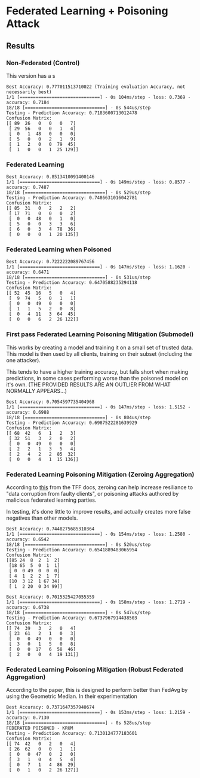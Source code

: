 # Federated Learning + Poisoning Attack

## Results

### Non-Federated (Control)
This version has a s
```
Best Accuracy: 0.777011513710022 (Training evaluation Accuracy, not necessarily best)
1/1 [==============================] - 0s 104ms/step - loss: 0.7369 - accuracy: 0.7184
18/18 [==============================] - 0s 544us/step
Testing - Prediction Accuracy: 0.7183600713012478
Confusion Matrix:
[[ 89  26   0   0   0   7]
 [ 29  56   0   0   1   4]
 [  0   1  48   0   0   0]
 [  5   0   0   2   1   9]
 [  1   2   0   0  79  45]
 [  1   0   0   1  25 129]]
 ```

### Federated Learning
```
Best Accuracy: 0.8513410091400146
1/1 [==============================] - 0s 149ms/step - loss: 0.8577 - accuracy: 0.7487
18/18 [==============================] - 0s 529us/step
Testing - Prediction Accuracy: 0.7486631016042781
Confusion Matrix:
[[ 85  31   0   2   2   2]
 [ 17  71   0   0   0   2]
 [  0   0  48   0   1   0]
 [  5   0   0   3   3   6]
 [  6   0   3   4  78  36]
 [  0   0   0   1  20 135]]
```

### Federated Learning when Poisoned
```
Best Accuracy: 0.7222222089767456
1/1 [==============================] - 0s 147ms/step - loss: 1.1620 - accuracy: 0.6471
18/18 [==============================] - 0s 531us/step
Testing - Prediction Accuracy: 0.6470588235294118
Confusion Matrix:
[[ 52  45  16   5   0   4]
 [  9  74   5   0   1   1]
 [  0   0  49   0   0   0]
 [  1   1   5   2   0   8]
 [  0   4  11   3  64  45]
 [  0   0   6   2  26 122]]
```

### First pass Federated Learning Poisoning Mitigation (Submodel)
This works by creating a model and training it on a small set of trusted data.
This model is then used by all clients, training on their subset (including the one attacker).

This tends to have a higher training accuracy, but falls short when making predictions, in some cases performing worse than the poisoned model on it's own.
(THE PROVIDED RESULTS ARE AN OUTLIER FROM WHAT NORMALLY APPEARS...)
```
Best Accuracy: 0.7054597735404968
1/1 [==============================] - 0s 147ms/step - loss: 1.5152 - accuracy: 0.6988
18/18 [==============================] - 0s 804us/step
Testing - Prediction Accuracy: 0.6987522281639929
Confusion Matrix:
[[ 68  42   6   1   2   3]
 [ 32  51   3   2   0   2]
 [  0   0  49   0   0   0]
 [  2   2   1   3   5   4]
 [  2   4   2   2  85  32]
 [  0   0   4   1  15 136]]
```

### Federated Learning Poisoning Mitigation (Zeroing Aggregation)
According to [this](https://www.tensorflow.org/federated/tutorials/tuning_recommended_aggregators) from the TFF docs, zeroing can help increase resiliance to "data corruption from faulty clients", or poisoning attacks authored by malicious federated learning parties.

In testing, it's done little to improve results, and actually creates more false negatives than other models.
```
Best Accuracy: 0.7448275685310364
1/1 [==============================] - 0s 154ms/step - loss: 1.2580 - accuracy: 0.6542
18/18 [==============================] - 0s 520us/step
Testing - Prediction Accuracy: 0.6541889483065954
Confusion Matrix:
[[85 24  8  2  1  2]
 [18 65  5  0  1  1]
 [ 0  0 49  0  0  0]
 [ 4  1  2  2  1  7]
 [10  3 12  1 67 34]
 [ 1  2 20  0 34 99]]

Best Accuracy: 0.7015325427055359
1/1 [==============================] - 0s 158ms/step - loss: 1.2719 - accuracy: 0.6738
18/18 [==============================] - 0s 547us/step
Testing - Prediction Accuracy: 0.6737967914438503
Confusion Matrix:
[[ 74  39   3   2   0   4]
 [ 23  61   2   1   0   3]
 [  0   0  49   0   0   0]
 [  3   0   1   5   0   8]
 [  0   0  17   6  58  46]
 [  2   0   0   4  19 131]]
```

### Federated Learning Poisoning Mitigation (Robust Federated Aggregation)
According to the paper, this is designed to perform better than FedAvg by using the Geometric Median. In their experimentation
```
Best Accuracy: 0.7371647357940674
1/1 [==============================] - 0s 153ms/step - loss: 1.2159 - accuracy: 0.7130
18/18 [==============================] - 0s 528us/step
FEDERATED POISONED - KRUM
Testing - Prediction Accuracy: 0.7130124777183601
Confusion Matrix:
[[ 74  42   0   2   0   4]
 [ 26  62   0   0   1   1]
 [  0   0  47   0   2   0]
 [  3   1   0   4   5   4]
 [  0   7   1   4  86  29]
 [  0   1   0   2  26 127]]
```